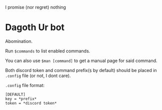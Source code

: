 I promise (nor regret) nothing 

# Dagoth Ur bot

Abomination. 

Run ```$commands``` to list enabled commands.

You can also use ```$man [command]``` to get a manual page for said command.

Both discord token and command prefix(```$``` by default) should be placed in ```.config``` file (or not, I dont care).

```.config``` file format:
```
[DEFAULT]
key = *prefix*
token = *discord token*
```
